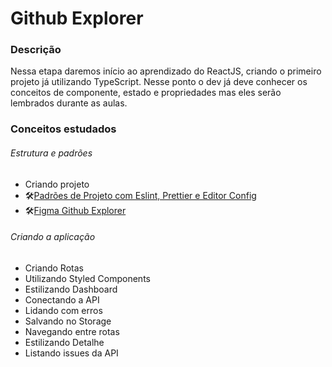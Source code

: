 # Github Explorer

### Descrição

Nessa etapa daremos início ao aprendizado do ReactJS, criando o primeiro projeto já utilizando TypeScript. Nesse ponto o dev já deve conhecer os conceitos de componente, estado e propriedades mas eles serão lembrados durante as aulas.

### Conceitos estudados

###### Estrutura e padrões

- Criando projeto
- 🛠[Padrões de Projeto com Eslint, Prettier e Editor Config](https://www.notion.so/Padr-es-de-projeto-com-ESLint-Prettier-e-EditorConfig-0b57b47a24724c859c0cf226aa0cc3a7)
- 🛠[Figma Github Explorer](https://www.figma.com/file/HOCmxfrElzLpI75LdzFLia/Github-Explorer?node-id=0%3A1)

###### Criando a aplicação

- Criando Rotas
- Utilizando Styled Components
- Estilizando Dashboard
- Conectando a API
- Lidando com erros
- Salvando no Storage
- Navegando entre rotas
- Estilizando Detalhe
- Listando issues da API
